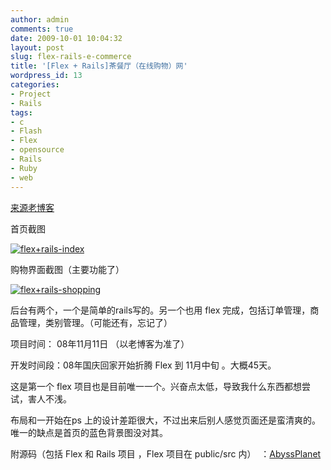 ```yaml
---
author: admin
comments: true
date: 2009-10-01 10:04:32
layout: post
slug: flex-rails-e-commerce
title: '[Flex + Rails]茶餐厅（在线购物）网'
wordpress_id: 13
categories:
- Project
- Rails
tags:
- c
- Flash
- Flex
- opensource
- Rails
- Ruby
- web
---
```


[来源老博客](http://blogs.javaeye.com/blog/265771)


首页截图


[![flex+rails-index](http://ixhan.com/wp-content/uploads/2009/10/flex+rails-index-300x196.jpg)](http://ixhan.com/wp-content/uploads/2009/10/flex+rails-index.jpg)


购物界面截图（主要功能了）


[](http://ixhan.com/wp-content/uploads/2009/10/flex+rails-index.jpg)[![flex+rails-shopping](http://ixhan.com/wp-content/uploads/2009/10/flex+rails-shopping-300x186.jpg)](http://ixhan.com/wp-content/uploads/2009/10/flex+rails-shopping.jpg)

后台有两个，一个是简单的rails写的。另一个也用 flex 完成，包括订单管理，商品管理，类别管理。（可能还有，忘记了）

<!-- more -->项目时间： 08年11月11日 （以老博客为准了）

开发时间段：08年国庆回家开始折腾 Flex 到 11月中旬 。大概45天。

这是第一个 flex 项目也是目前唯一一个。兴奋点太低，导致我什么东西都想尝试，害人不浅。

布局和一开始在ps 上的设计差距很大，不过出来后别人感觉页面还是蛮清爽的。唯一的缺点是首页的蓝色背景图没对其。

附源码（包括 Flex 和 Rails 项目 ，Flex 项目在 public/src 内）  ：[AbyssPlanet](http://ixhan.com/wp-content/uploads/2009/10/AbyssPlanet.zip)
